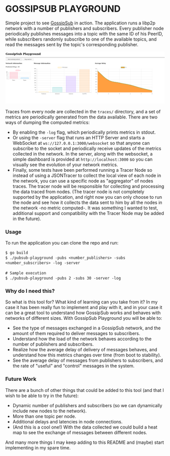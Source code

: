 # GOSSIPSUB PLAYGROUND
Simple project to see [GossipSub](https://github.com/libp2p/specs/tree/master/pubsub/gossipsub) in action.
The application runs a libp2p network with a number of publishers and subscribers. Every publisher
node periodically publishes messages into a topic with the same ID of his PeerID, while subscribers
randomly subscribe to one of the available topics, and read the messages sent by the topic's corresponding
publisher.

![](ui/dashboard.png)

Traces from every node are collected in the `traces/` directory, and a set of metrics are periodically
generated from the data available. There are two ways of dumping the computed metrics:
* By enabling the `-log` flag, which periodically prints metrics in stdout.
* Or using the `-server` flag that runs an HTTP Server and starts a WebSocket at `ws://127.0.0.1:3000/websocket` so that
anyone can subscribe to the socket and periodically receive updates of the metrics collected in the network.
In the server, along with the websocket, a simple dashboard is provided at `http://localhost:3000` so you can
visually see the evolution of your network metrics.
* Finally, some tests have been performed running a Tracer Node so instead of using a JSONTracer
to collect the local view of each node in the network, you can use a specific node as "aggregator" of
nodes traces. The tracer node will be responsible for collecting and processing the data traced from nodes. 
(The tracer node is not completely
supported by the application, and right now you can only choose to run the node and see how it collects the data
sent to him by all the nodes in the network -no metric computed-. It was something I wanted to test, additional
support and compatibility with the Tracer Node may be added in the future).

### Usage
To run the application you can clone the repo and run:
```
$ go build
$ ./pubsub-playground -pubs <number_publishers> -subs <number_subscribers> -log -server

# Sample execution
$ ./pubsub-playground -pubs 2 -subs 30 -server -log
```

### Why do I need this?
So what is this tool for? What kind of learning can you take from it?
In my case it has
been really fun to implement and play with it, and in your case it can be a great
tool to understand how GossipSub works and behaves with networks of different sizes. 
With GossipSub Playground you will be able to:
* See the type of messages exchanged in a GossipSub network, and the amount of them
required to deliver messages to subscribers.
* Understand how the load of the network behaves according to the number of publishers
and subscribers.
* Realize how the average delay of delivery of messages behaves, and understand how this metrics
changes over time (from boot to stability).
* See the average delay of messages from publishers to subscribers, and the rate of "useful" 
and "control" messages in the system.

### Future Work
There are a bunch of other things that could be added to this tool (and that I wish to be able to try
in the future):
* Dynamic number of publishers and subscribers (so we can dynamically include new nodes to the network).
* More than one topic per node.
* Additional delays and latencies in node connections.
* (And this is a cool one!) With the data collected we could build a heat map to see the exchange of messages between different nodes.

And many more things I may keep adding to this README and (maybe) start implementing in my spare time.
